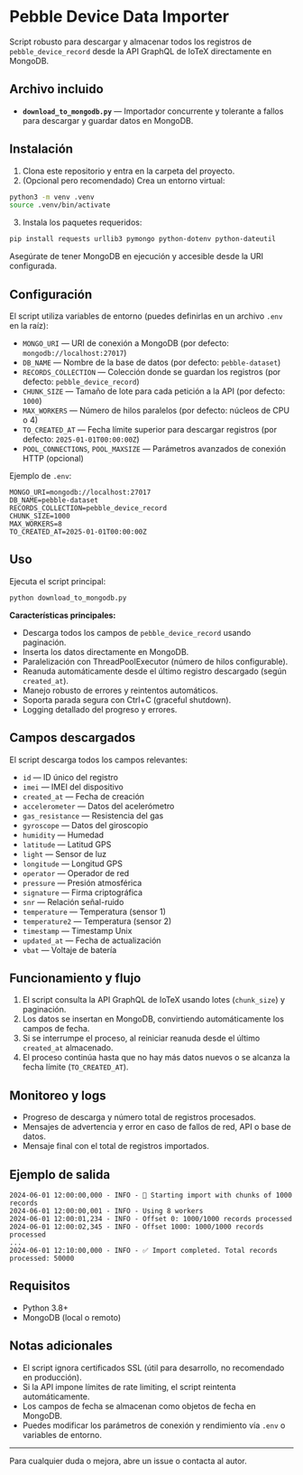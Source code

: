 # Pebble Device Data Importer

Script robusto para descargar y almacenar todos los registros de `pebble_device_record` desde la API GraphQL de IoTeX directamente en MongoDB.

## Archivo incluido

- **`download_to_mongodb.py`** — Importador concurrente y tolerante a fallos para descargar y guardar datos en MongoDB.

## Instalación

1. Clona este repositorio y entra en la carpeta del proyecto.
2. (Opcional pero recomendado) Crea un entorno virtual:

```bash
python3 -m venv .venv
source .venv/bin/activate
```

3. Instala los paquetes requeridos:

```bash
pip install requests urllib3 pymongo python-dotenv python-dateutil
```

Asegúrate de tener MongoDB en ejecución y accesible desde la URI configurada.

## Configuración

El script utiliza variables de entorno (puedes definirlas en un archivo `.env` en la raíz):

- `MONGO_URI` — URI de conexión a MongoDB (por defecto: `mongodb://localhost:27017`)
- `DB_NAME` — Nombre de la base de datos (por defecto: `pebble-dataset`)
- `RECORDS_COLLECTION` — Colección donde se guardan los registros (por defecto: `pebble_device_record`)
- `CHUNK_SIZE` — Tamaño de lote para cada petición a la API (por defecto: `1000`)
- `MAX_WORKERS` — Número de hilos paralelos (por defecto: núcleos de CPU o 4)
- `TO_CREATED_AT` — Fecha límite superior para descargar registros (por defecto: `2025-01-01T00:00:00Z`)
- `POOL_CONNECTIONS`, `POOL_MAXSIZE` — Parámetros avanzados de conexión HTTP (opcional)

Ejemplo de `.env`:

```
MONGO_URI=mongodb://localhost:27017
DB_NAME=pebble-dataset
RECORDS_COLLECTION=pebble_device_record
CHUNK_SIZE=1000
MAX_WORKERS=8
TO_CREATED_AT=2025-01-01T00:00:00Z
```

## Uso

Ejecuta el script principal:

```bash
python download_to_mongodb.py
```

**Características principales:**

- Descarga todos los campos de `pebble_device_record` usando paginación.
- Inserta los datos directamente en MongoDB.
- Paralelización con ThreadPoolExecutor (número de hilos configurable).
- Reanuda automáticamente desde el último registro descargado (según `created_at`).
- Manejo robusto de errores y reintentos automáticos.
- Soporta parada segura con Ctrl+C (graceful shutdown).
- Logging detallado del progreso y errores.

## Campos descargados

El script descarga todos los campos relevantes:

- `id` — ID único del registro
- `imei` — IMEI del dispositivo
- `created_at` — Fecha de creación
- `accelerometer` — Datos del acelerómetro
- `gas_resistance` — Resistencia del gas
- `gyroscope` — Datos del giroscopio
- `humidity` — Humedad
- `latitude` — Latitud GPS
- `light` — Sensor de luz
- `longitude` — Longitud GPS
- `operator` — Operador de red
- `pressure` — Presión atmosférica
- `signature` — Firma criptográfica
- `snr` — Relación señal-ruido
- `temperature` — Temperatura (sensor 1)
- `temperature2` — Temperatura (sensor 2)
- `timestamp` — Timestamp Unix
- `updated_at` — Fecha de actualización
- `vbat` — Voltaje de batería

## Funcionamiento y flujo

1. El script consulta la API GraphQL de IoTeX usando lotes (`chunk_size`) y paginación.
2. Los datos se insertan en MongoDB, convirtiendo automáticamente los campos de fecha.
3. Si se interrumpe el proceso, al reiniciar reanuda desde el último `created_at` almacenado.
4. El proceso continúa hasta que no hay más datos nuevos o se alcanza la fecha límite (`TO_CREATED_AT`).

## Monitoreo y logs

- Progreso de descarga y número total de registros procesados.
- Mensajes de advertencia y error en caso de fallos de red, API o base de datos.
- Mensaje final con el total de registros importados.

## Ejemplo de salida

```
2024-06-01 12:00:00,000 - INFO - 🔄 Starting import with chunks of 1000 records
2024-06-01 12:00:00,001 - INFO - Using 8 workers
2024-06-01 12:00:01,234 - INFO - Offset 0: 1000/1000 records processed
2024-06-01 12:00:02,345 - INFO - Offset 1000: 1000/1000 records processed
...
2024-06-01 12:10:00,000 - INFO - ✅ Import completed. Total records processed: 50000
```

## Requisitos

- Python 3.8+
- MongoDB (local o remoto)

## Notas adicionales

- El script ignora certificados SSL (útil para desarrollo, no recomendado en producción).
- Si la API impone límites de rate limiting, el script reintenta automáticamente.
- Los campos de fecha se almacenan como objetos de fecha en MongoDB.
- Puedes modificar los parámetros de conexión y rendimiento vía `.env` o variables de entorno.

---

Para cualquier duda o mejora, abre un issue o contacta al autor.
